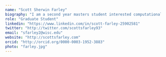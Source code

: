 ```yaml
---
name: "Scott Sherwin Farley"
biography: "I am a second year masters student interested computational methods and modeling approaches to global environmental changes, both past and present.  I am currently working on a model for the optimization of computer hardware for species distribution models that maximizes inputs and minimizes costs.  I am also interested in data visualization, and am a lead developer on the Ice Age Mapper project."
role: "Graduate Student"
linkedin: "https://www.linkedin.com/in/scott-farley-25902581"
twitter: "http://twitter.com/scottsfarley93"
email: "sfarley2@wisc.edu"
website: "http://scottsfarley.com"
orcid: "http://orcid.org/0000-0003-1952-3883"
photo: "farley.jpg"
---
```

